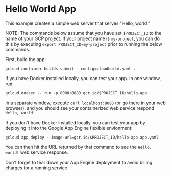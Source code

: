 # Hello World App

This example creates a simple web server that serves "Hello, world."

NOTE: The commands below assume that you have set `$PROJECT_ID` to the name of
your GCP project. If your project name is `my-project`, you can do this by
executing `export PROJECT_ID=my-project` prior to running the below commands.

First, build the app:

`gcloud container builds submit --config=cloudbuild.yaml .`

If you have Docker installed locally, you can test your app. In one window, run:

`gcloud docker -- run -p 8080:8080 gcr.io/$PROJECT_ID/hello-app`

In a separate window, execute `curl localhost:8080` (or go there in your web
browser), and you should see your containerized web service respond `Hello,
world!`

If you don't have Docker installed locally, you can test your app by deploying
it into the Google App Engine flexible envionment:

`gcloud app deploy --image-url=gcr.io/$PROJECT_ID/hello-app app.yaml`

You can then hit the URL returned by that command to see the `Hello, world!` web
service response.

Don't forget to tear down your App Engine deployment to avoid billing charges
for a running service.
